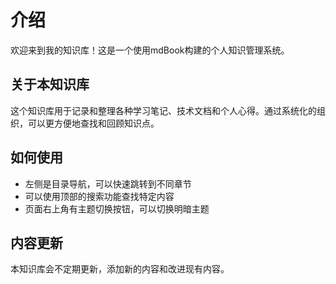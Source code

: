 # 介绍

欢迎来到我的知识库！这是一个使用mdBook构建的个人知识管理系统。

## 关于本知识库

这个知识库用于记录和整理各种学习笔记、技术文档和个人心得。通过系统化的组织，可以更方便地查找和回顾知识点。

## 如何使用

- 左侧是目录导航，可以快速跳转到不同章节
- 可以使用顶部的搜索功能查找特定内容
- 页面右上角有主题切换按钮，可以切换明暗主题

## 内容更新

本知识库会不定期更新，添加新的内容和改进现有内容。